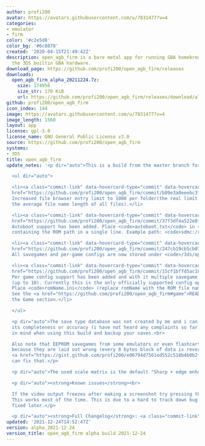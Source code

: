```yaml
---
author: profi200
avatar: https://avatars.githubusercontent.com/u/7831477?v=4
categories:
- emulator
- firm
color: '#c2e5d8'
color_bg: '#6c8078'
created: '2020-04-15T21:49:42Z'
description: open_agb_firm is a bare metal app for running GBA homebrew/games using
  the 3DS builtin GBA hardware.
download_page: https://github.com/profi200/open_agb_firm/releases
downloads:
  open_agb_firm_alpha_20211224.7z:
    size: 174956
    size_str: 170 KiB
    url: https://github.com/profi200/open_agb_firm/releases/download/alpha_2021-12-24/open_agb_firm_alpha_20211224.7z
github: profi200/open_agb_firm
icon_index: 144
image: https://avatars.githubusercontent.com/u/7831477?v=4
image_length: 1560
layout: app
license: gpl-3.0
license_name: GNU General Public License v3.0
source: https://github.com/profi200/open_agb_firm
systems:
- 3DS
title: open_agb_firm
update_notes: '<p dir="auto">This is a build from the master branch for the impatient.</p>

  <ul dir="auto">

  <li><a class="commit-link" data-hovercard-type="commit" data-hovercard-url="https://github.com/profi200/open_agb_firm/commit/b09e3a0eeebc3fc494df6a8c98da55573df7b3c3/hovercard"
  href="https://github.com/profi200/open_agb_firm/commit/b09e3a0eeebc3fc494df6a8c98da55573df7b3c3"><tt>b09e3a0</tt></a>
  Increased file browser entry limit to 1000 per folder(the real limit depends on
  the average file name length of all files).</li>

  <li><a class="commit-link" data-hovercard-type="commit" data-hovercard-url="https://github.com/profi200/open_agb_firm/commit/37f3df4a522e8fcda23b8ee5e4a073b6febf2172/hovercard"
  href="https://github.com/profi200/open_agb_firm/commit/37f3df4a522e8fcda23b8ee5e4a073b6febf2172"><tt>37f3df4</tt></a>
  Autoboot support has been added. Place <code>autoboot.txt</code> in <code>/3ds/open_agb_firm</code>
  containing the ROM path in a single line. Example path: <code>sdmc:/rom.gba</code></li>

  <li><a class="commit-link" data-hovercard-type="commit" data-hovercard-url="https://github.com/profi200/open_agb_firm/commit/247cb19cb5cb0722edea7fc1cdb0681743989541/hovercard"
  href="https://github.com/profi200/open_agb_firm/commit/247cb19cb5cb0722edea7fc1cdb0681743989541"><tt>247cb19</tt></a>
  All savegames and per-game configs are now stored under <code>/3ds/open_agb_firm/saves</code>.</li>

  <li><a class="commit-link" data-hovercard-type="commit" data-hovercard-url="https://github.com/profi200/open_agb_firm/commit/15cf1bffd5ac186c2301f30f46ff2b1940b1c947/hovercard"
  href="https://github.com/profi200/open_agb_firm/commit/15cf1bffd5ac186c2301f30f46ff2b1940b1c947"><tt>15cf1bf</tt></a>
  Per game config support has been added and with it multiple savegame slot support
  (up to 10). Currently this is the only officially supported config option for games.
  Place <code>romName.ini</code> (replace romName with the ROM file name) in <code>/3ds/open_agb_firm/saves</code>.
  See the <a href="https://github.com/profi200/open_agb_firm#game">README</a> under
  the Game section.</li>

  </ul>

  <p dir="auto">The save type database was not created by me and i can''t vouch for
  its completeness or accuracy (i have not heard any complaints so far). Keep that
  in mind when using this build and backup your saves.<br>

  Also note that EEPROM savegames from some emulators or even flashcarts are incompatible
  because they are laid out wrong (every 8 bytes block of data is reversed). This
  <a href="https://gist.github.com/profi200/e06794d7561ed552c518b4b0b2f5f2f6">tool</a>
  can fix that.</p>

  <p dir="auto">The used scale matrix is the default "Sharp + edge enhance" one.</p>

  <p dir="auto"><strong>Known issues</strong><br>

  If the video output freezes after making a screenshot try pressing the HOME button.
  This works most of the time. This is due to a hard to track down bug and will be
  fixed later.</p>

  <p dir="auto"><strong>Full Changelog</strong>: <a class="commit-link" href="https://github.com/profi200/open_agb_firm/compare/alpha_2021-12-9...alpha_2021-12-24"><tt>alpha_2021-12-9...alpha_2021-12-24</tt></a></p>'
updated: '2021-12-24T14:52:47Z'
version: alpha_2021-12-24
version_title: open_agb_firm alpha build 2021-12-24
---
```

